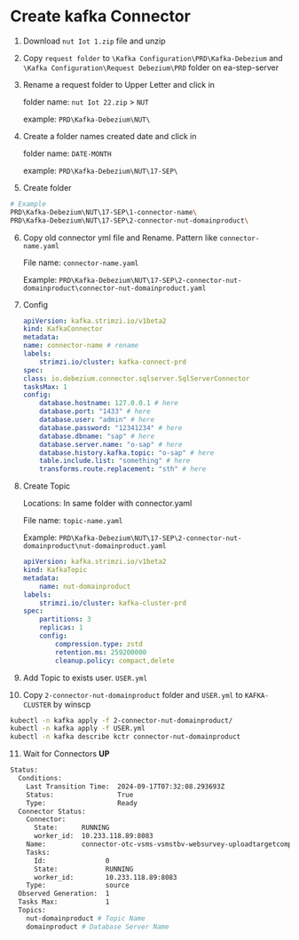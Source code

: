 # Create kafka Connector

1. Download `nut Iot 1.zip` file and unzip
2. Copy `request folder` to `\Kafka Configuration\PRD\Kafka-Debezium` and `\Kafka Configuration\Request Debezium\PRD` folder on ea-step-server
3. Rename a request folder to Upper Letter and click in

    folder name: `nut Iot 22.zip` > `NUT`
    
    example: `PRD\Kafka-Debezium\NUT\`

4. Create a folder names created date and click in

    folder name: `DATE-MONTH`
    
    example: `PRD\Kafka-Debezium\NUT\17-SEP\`

5. Create folder

```sh
# Example
PRD\Kafka-Debezium\NUT\17-SEP\1-connector-name\
PRD\Kafka-Debezium\NUT\17-SEP\2-connector-nut-domainproduct\
```

6. Copy old connector yml file and Rename. Pattern like `connector-name.yaml`

    File name: `connector-name.yaml`

    Example: `PRD\Kafka-Debezium\NUT\17-SEP\2-connector-nut-domainproduct\connector-nut-domainproduct.yaml`

7. Config

    ```yml
    apiVersion: kafka.strimzi.io/v1beta2
    kind: KafkaConnector
    metadata:
    name: connector-name # rename
    labels:
        strimzi.io/cluster: kafka-connect-prd
    spec:
    class: io.debezium.connector.sqlserver.SqlServerConnector
    tasksMax: 1
    config:
        database.hostname: 127.0.0.1 # here
        database.port: "1433" # here
        database.user: "admin" # here
        database.password: "12341234" # here
        database.dbname: "sap" # here
        database.server.name: "o-sap" # here
        database.history.kafka.topic: "o-sap" # here
        table.include.list: "something" # here
        transforms.route.replacement: "sth" # here
    ```

8. Create Topic

    Locations: In same folder with connector.yaml

    File name: `topic-name.yaml`

    Example: `PRD\Kafka-Debezium\NUT\17-SEP\2-connector-nut-domainproduct\nut-domainproduct.yaml`

    ```yaml
    apiVersion: kafka.strimzi.io/v1beta2
    kind: KafkaTopic
    metadata:
        name: nut-domainproduct
    labels:
        strimzi.io/cluster: kafka-cluster-prd
    spec:
        partitions: 3
        replicas: 1
        config:
            compression.type: zstd
            retention.ms: 259200000
            cleanup.policy: compact,delete
    ```

9. Add Topic to exists user. `USER.yml`

10. Copy `2-connector-nut-domainproduct` folder and `USER.yml` to `KAFKA-CLUSTER` by winscp

```sh
kubectl -n kafka apply -f 2-connector-nut-domainproduct/
kubectl -n kafka apply -f USER.yml
kubectl -n kafka describe kctr connector-nut-domainproduct
```

11. Wait for Connectors **UP**

```sh
Status:
  Conditions:
    Last Transition Time:  2024-09-17T07:32:08.293693Z
    Status:                True
    Type:                  Ready
  Connector Status:
    Connector:
      State:      RUNNING
      worker_id:  10.233.118.89:8083
    Name:         connector-otc-vsms-vsmstbv-websurvey-uploadtargetcompanyproduct-new
    Tasks:
      Id:               0
      State:            RUNNING
      worker_id:        10.233.118.89:8083
    Type:               source
  Observed Generation:  1
  Tasks Max:            1
  Topics:
    nut-domainproduct # Topic Name
    domainproduct # Database Server Name
```